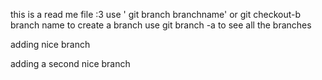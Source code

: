 this is a read me file :3 
use ' git branch branchname' or git checkout-b branch name to create a branch
use git branch -a to see all the branches

adding nice branch

adding a second nice branch

